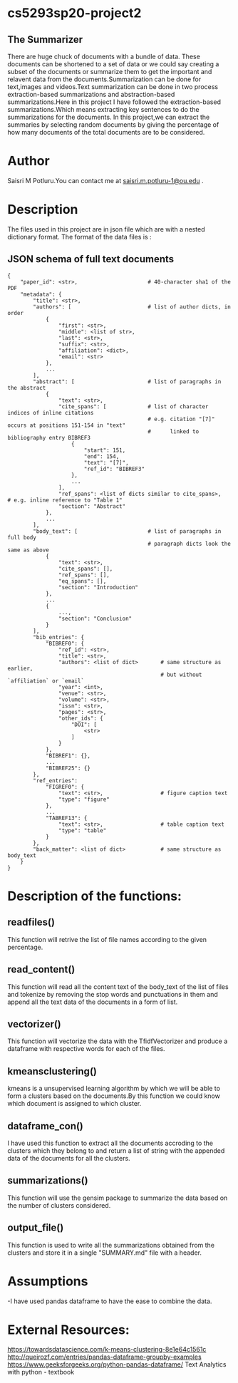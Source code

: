 # cs5293sp20-project2
## The Summarizer

   There are huge chuck of documents with a bundle of data. These documents can be shortened to a set of data or we could say creating a subset of the documents or summarize them to get the important and relavent data from the documents.Summarization can be done for text,images and videos.Text summarization can be done in two process extraction-based summarizations and abstraction-based summarizations.Here in this project I have followed the extraction-based summarizations.Which means extracting key sentences to do the summarizations for the documents.
   In this project,we can extract the summaries by selecting random documents by giving the percentage of how many documents of the total documents are to be considered.
# Author
 Saisri M Potluru.You can contact me at saisri.m.potluru-1@ou.edu .
# Description 
  The files used in this project are in json file which are with a nested dictionary format.
  The format of the data files is :
  
   ## JSON schema of full text documents

~~~
{
    "paper_id": <str>,                      # 40-character sha1 of the PDF
    "metadata": {
        "title": <str>,
        "authors": [                        # list of author dicts, in order
            {
                "first": <str>,
                "middle": <list of str>,
                "last": <str>,
                "suffix": <str>,
                "affiliation": <dict>,
                "email": <str>
            },
            ...
        ],
        "abstract": [                       # list of paragraphs in the abstract
            {
                "text": <str>,
                "cite_spans": [             # list of character indices of inline citations
                                            # e.g. citation "[7]" occurs at positions 151-154 in "text"
                                            #      linked to bibliography entry BIBREF3
                    {
                        "start": 151,
                        "end": 154,
                        "text": "[7]",
                        "ref_id": "BIBREF3"
                    },
                    ...
                ],
                "ref_spans": <list of dicts similar to cite_spans>,     # e.g. inline reference to "Table 1"
                "section": "Abstract"
            },
            ...
        ],
        "body_text": [                      # list of paragraphs in full body
                                            # paragraph dicts look the same as above
            {
                "text": <str>,
                "cite_spans": [],
                "ref_spans": [],
                "eq_spans": [],
                "section": "Introduction"
            },
            ...
            {
                ...,
                "section": "Conclusion"
            }
        ],
        "bib_entries": {
            "BIBREF0": {
                "ref_id": <str>,
                "title": <str>,
                "authors": <list of dict>       # same structure as earlier,
                                                # but without `affiliation` or `email`
                "year": <int>,
                "venue": <str>,
                "volume": <str>,
                "issn": <str>,
                "pages": <str>,
                "other_ids": {
                    "DOI": [
                        <str>
                    ]
                }
            },
            "BIBREF1": {},
            ...
            "BIBREF25": {}
        },
        "ref_entries":
            "FIGREF0": {
                "text": <str>,                  # figure caption text
                "type": "figure"
            },
            ...
            "TABREF13": {
                "text": <str>,                  # table caption text
                "type": "table"
            }
        },
        "back_matter": <list of dict>           # same structure as body_text
    }
}
~~~                          
# Description of the functions: 
 
## readfiles()
   This function will retrive the list of file names according to the given percentage.
  
## read_content()
   This function will read all the content text of the body_text of the list of files and tokenize by removing the stop words and punctuations in them and append all the text data of the documents in a form of list.
  
## vectorizer()
   This function will vectorize the data with the TfidfVectorizer and produce a dataframe with respective words for each of the files.
   
## kmeansclustering()
   kmeans is a unsupervised learning algorithm by which we will be able to form a clusters based on the documents.By this function we could know which document is assigned to which cluster.
   
## dataframe_con()
  I have used this function to extract all the documents accroding to the clusters which they belong to and return a list of string with the appended data of the documents for all the clusters.

## summarizations()
  This function will use the gensim package to summarize the data based on the number of clusters considered.
  
## output_file()
   This function is used to write all the summarizations obtained from the clusters and store it in a single "SUMMARY.md" file with a header.
   
# Assumptions  
 -I have used pandas dataframe to have the ease to combine the data.
 
# External Resources:
  https://towardsdatascience.com/k-means-clustering-8e1e64c1561c
  http://queirozf.com/entries/pandas-dataframe-groupby-examples
  https://www.geeksforgeeks.org/python-pandas-dataframe/
  Text Analytics with python - textbook 




   
  
  
   
   
   
   
   

